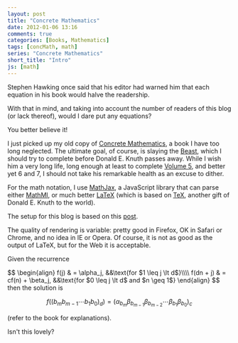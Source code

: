 ```yaml
---
layout: post
title: "Concrete Mathematics"
date: 2012-01-06 13:16
comments: true
categories: [Books, Mathematics]
tags: [concMath, math]
series: "Concrete Mathematics"
short_title: "Intro"
js: [math]
---
```

Stephen Hawking once said that his editor had warned him that each
equation in his book would halve the readership.

With that in mind, and taking into account the number of readers of
this blog (or lack thereof), would I dare put any equations?

You better believe it!
<!--more-->

I just picked up my old copy of
[Concrete Mathematics](http://en.wikipedia.org/wiki/Concrete_Mathematics),
a book I have too long neglected. The ultimate goal, of course, is
slaying the
[Beast](http://en.wikipedia.org/wiki/The_Art_of_Computer_Programming),
which I should try to complete before Donald E. Knuth passes away.
While I wish him a very long life, long enough at least to complete
[Volume 5](http://en.wikipedia.org/wiki/The_Art_of_Computer_Programming#Volumes),
and better yet 6 and 7, I should not take his remarkable health as an
excuse to dither.

For the math notation, I use [MathJax](http://www.mathjax.org/), a
JavaScript library that can parse either
[MathMl](http://www.w3.org/Math/), or much better
[LaTeX](http://www.latex-project.org/) (which is based on
[TeX](http://www.math.upenn.edu/TeX.html), another gift of Donald
E. Knuth to the world).

The setup for this blog is based on this
[post](http://greglus.com/blog/2011/11/29/integrate-MathJax-LaTeX-and-MathML-Markup-in-Octopress/).

The quality of rendering is variable: pretty good in Firefox, OK in
Safari or Chrome, and no idea in IE or Opera. Of course, it is not as
good as the output of LaTeX, but for the Web it is acceptable.

Given the recurrence
<div markdown="0">
$$
\begin{align}
f(j) &amp; = \alpha_j, &amp;&amp;\text{for $1 \leq j \lt  d$}\\\\
f(dn + j) &amp; = cf(n) + \beta_j, &amp;&amp;\text{for $0 \leq j \lt d$ and $n \geq 1$}
\end{align}
$$
</div>
then the solution is

$$f \left( ( b_m b_{m-1} \cdots b_1 b_0)_d \right) = \left( \alpha_{b_m} \beta_{b_{m-1}} \beta_{b_{m-2}} \cdots \beta_{b_1} \beta_{b_0} \right)_c$$

(refer to the book for explanations).

Isn't this lovely?
